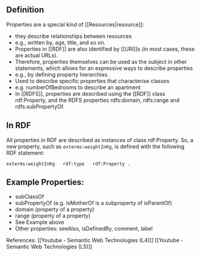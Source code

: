 ## Definition
Properties are a special kind of [[Resources|resource]]:
 - they describe relationships between resources
 - e.g., written by, age, title, and so on.
 - Properties in [[RDF]] are also identified by [[URI]]s (in most cases, these are actual URLs).
 - Therefore, properties themselves can be used as the subject in other statements, which allows for an expressive ways to describe properties
 - e.g., by defining property hierarchies.
 - Used to describe specific properties that characterise classes
 - e.g. numberOfBedrooms to describe an apartment
 - In [[RDFS]], properties are described using the [[RDF]] class rdf:Property, and the RDFS properties rdfs:domain, rdfs:range and rdfs:subPropertyOf.

## In RDF
All properties in RDF are described as instances of class rdf:Property. So, a new property, such as `exterms:weightInKg`, is defined with the following RDF statement:

	exterms:weightInKg   rdf:type   rdf:Property .

## Example Properties:
 - subClassOf
 - subPropertyOf (e.g. isMotherOf is a subproperty of isParentOf)
 - domain (property of a property)
 - range (property of a property)
 - See Example above
 - Other properties: seeAlso, isDefinedBy, comment, label



References:
[[Youtube - Semantic Web Technologies (L4)]]
[[Youtube - Semantic Web Technologies (L5)]]